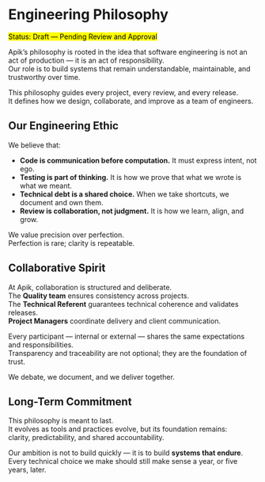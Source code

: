 # Engineering Philosophy

<mark> Status: Draft — Pending Review and Approval </mark>

Apik’s philosophy is rooted in the idea that software engineering is not an act of production — it is an act of responsibility.  
Our role is to build systems that remain understandable, maintainable, and trustworthy over time.

This philosophy guides every project, every review, and every release.  
It defines how we design, collaborate, and improve as a team of engineers.

## Our Engineering Ethic

We believe that:
- **Code is communication before computation.** It must express intent, not ego.
- **Testing is part of thinking.** It is how we prove that what we wrote is what we meant.
- **Technical debt is a shared choice.** When we take shortcuts, we document and own them.
- **Review is collaboration, not judgment.** It is how we learn, align, and grow.

We value precision over perfection.  
Perfection is rare; clarity is repeatable.

## Collaborative Spirit

At Apik, collaboration is structured and deliberate.  
The **Quality team** ensures consistency across projects.  
The **Technical Referent** guarantees technical coherence and validates releases.  
**Project Managers** coordinate delivery and client communication.  

Every participant — internal or external — shares the same expectations and responsibilities.  
Transparency and traceability are not optional; they are the foundation of trust.

We debate, we document, and we deliver together.

## Long-Term Commitment

This philosophy is meant to last.  
It evolves as tools and practices evolve, but its foundation remains:  
clarity, predictability, and shared accountability.  

Our ambition is not to build quickly — it is to build **systems that endure**.  
Every technical choice we make should still make sense a year, or five years, later.
